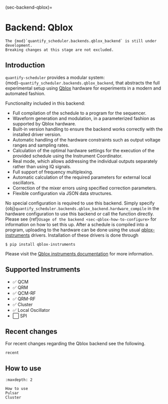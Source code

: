 (sec-backend-qblox)=

# Backend: Qblox

```{warning}
The {mod}`quantify_scheduler.backends.qblox_backend` is still under development.
Breaking changes at this stage are not excluded.
```

## Introduction

`quantify-scheduler` provides a modular system: {mod}`~quantify_scheduler.backends.qblox_backend`,
that abstracts the full experimental setup using [Qblox](https://www.qblox.com) hardware for
experiments in a modern and automated fashion.

Functionality included in this backend:

- Full compilation of the schedule to a program for the sequencer.
- Waveform generation and modulation, in a parameterized fashion as supported by Qblox hardware.
- Built-in version handling to ensure the backend works correctly with the installed driver version.
- Automatic handling of the hardware constraints such as output voltage ranges and sampling rates.
- Calculation of the optimal hardware settings for the execution of the provided schedule using the Instrument Coordinator.
- Real mode, which allows addressing the individual outputs separately rather than using IQ signals.
- Full support of frequency multiplexing.
- Automatic calculation of the required parameters for external local oscillators.
- Correction of the mixer errors using specified correction parameters.
- Flexible configuration via JSON data structures.

No special configuration is required to use this backend. Simply specify {obj}`quantify_scheduler.backends.qblox_backend.hardware_compile`
in the hardware configuration to use this backend or call the function directly. Please see {ref}`Usage of the backend <sec-qblox-how-to-configure>`
for information on how to set this up.
After a schedule is compiled into a program, uploading to the hardware can be done using the usual
[qblox-instruments](https://pypi.org/project/qblox-instruments/) drivers. Installation of these drivers
is done through

```console
$ pip install qblox-instruments
```

Please visit the [Qblox instruments documentation](https://qblox-qblox-instruments.readthedocs-hosted.com)
for more information.

## Supported Instruments

- ✅ QCM
- ✅ QRM
- ✅ QCM-RF
- ✅ QRM-RF
- ✅ Cluster
- ✅ Local Oscillator
- ⬜️ SPI

## Recent changes

For recent changes regarding the Qblox backend see the following.

```{toctree}
recent
```

## How to use

```{toctree}
:maxdepth: 2

How to use
Pulsar
Cluster
```
